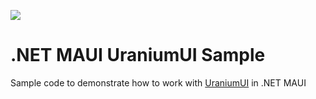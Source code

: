 [![](https://img.shields.io/youtube/views/7SxdgdbOHBc?style=social)](https://youtu.be/7SxdgdbOHBc)

# .NET MAUI UraniumUI Sample
Sample code to demonstrate how to work with [UraniumUI]() in .NET MAUI

